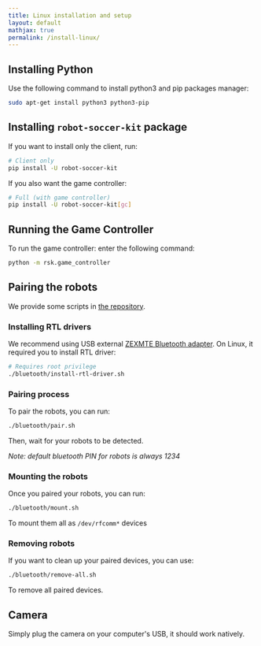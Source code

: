 ```yaml
---
title: Linux installation and setup
layout: default
mathjax: true
permalink: /install-linux/
---
```


## Installing Python

Use the following command to install python3 and pip packages manager:

```bash
sudo apt-get install python3 python3-pip
```

## Installing `robot-soccer-kit` package

If you want to install only the client, run:

```bash
# Client only
pip install -U robot-soccer-kit
```

If you also want the game controller:

```bash
# Full (with game controller)
pip install -U robot-soccer-kit[gc]
```

## Running the Game Controller

To run the game controller: enter the following command:

```bash
python -m rsk.game_controller
```

## Pairing the robots

We provide some scripts in [the repository](https://github.com/robot-soccer-kit/robot-soccer-kit/tree/master/bluetooth).

### Installing RTL drivers

We recommend using USB external [ZEXMTE Bluetooth adapter](https://www.amazon.fr/gp/product/B08SC9M9K3/). On Linux,
it required you to install RTL driver:

```bash
# Requires root privilege
./bluetooth/install-rtl-driver.sh
```

### Pairing process

To pair the robots, you can run:

```bash
./bluetooth/pair.sh
```

Then, wait for your robots to be detected.

*Note: default bluetooth PIN for robots is always 1234*

### Mounting the robots

Once you paired your robots, you can run:

```bash
./bluetooth/mount.sh
```

To mount them all as `/dev/rfcomm*` devices

### Removing robots

If you want to clean up your paired devices, you can use:

```bash
./bluetooth/remove-all.sh
```

To remove all paired devices.

## Camera

Simply plug the camera on your computer's USB, it should work natively.